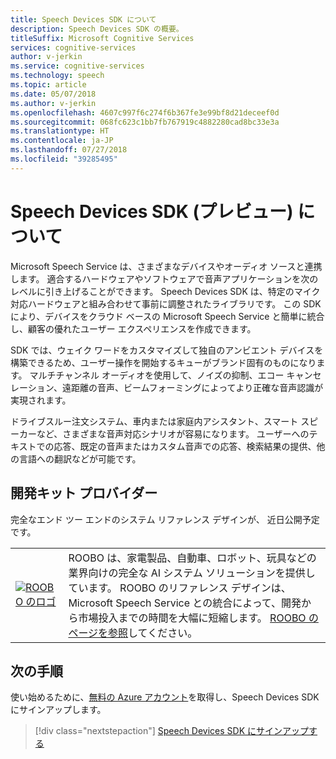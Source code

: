 ```yaml
---
title: Speech Devices SDK について
description: Speech Devices SDK の概要。
titleSuffix: Microsoft Cognitive Services
services: cognitive-services
author: v-jerkin
ms.service: cognitive-services
ms.technology: speech
ms.topic: article
ms.date: 05/07/2018
ms.author: v-jerkin
ms.openlocfilehash: 4607c997f6c274f6b367fe3e99bf8d21deceef0d
ms.sourcegitcommit: 068fc623c1bb7fb767919c4882280cad8bc33e3a
ms.translationtype: HT
ms.contentlocale: ja-JP
ms.lasthandoff: 07/27/2018
ms.locfileid: "39285495"
---
```

# <a name="about-the-speech-devices-sdk-preview"></a>Speech Devices SDK (プレビュー) について

Microsoft Speech Service は、さまざまなデバイスやオーディオ ソースと連携します。 適合するハードウェアやソフトウェアで音声アプリケーションを次のレベルに引き上げることができます。 Speech Devices SDK は、特定のマイク対応ハードウェアと組み合わせて事前に調整されたライブラリです。 この SDK により、デバイスをクラウド ベースの Microsoft Speech Service と簡単に統合し、顧客の優れたユーザー エクスペリエンスを作成できます。

SDK では、ウェイク ワードをカスタマイズして独自のアンビエント デバイスを構築できるため、ユーザー操作を開始するキューがブランド固有のものになります。 マルチチャンネル オーディオを使用して、ノイズの抑制、エコー キャンセレーション、遠距離の音声、ビームフォーミングによってより正確な音声認識が実現されます。

ドライブスルー注文システム、車内または家庭内アシスタント、スマート スピーカーなど、さまざまな音声対応シナリオが容易になります。 ユーザーへのテキストでの応答、既定の音声またはカスタム音声での応答、検索結果の提供、他の言語への翻訳などが可能です。 



## <a name="development-kit-providers"></a>開発キット プロバイダー

完全なエンド ツー エンドのシステム リファレンス デザインが、 近日公開予定です。

|||
|-|-|
|[![ROOBO のロゴ](media/speech-devices-sdk/roobo-logo.png)](http://ddk.roobo.com/)|ROOBO は、家電製品、自動車、ロボット、玩具などの業界向けの完全な AI システム ソリューションを提供しています。 ROOBO のリファレンス デザインは、Microsoft Speech Service との統合によって、開発から市場投入までの時間を大幅に短縮します。 [ROOBO のページを参照](http://ddk.roobo.com/)してください。|

## <a name="next-steps"></a>次の手順

使い始めるために、[無料の Azure アカウント](https://azure.microsoft.com/free/ai/)を取得し、Speech Devices SDK にサインアップします。

> [!div class="nextstepaction"]
> [Speech Devices SDK にサインアップする](get-speech-devices-sdk.md)

